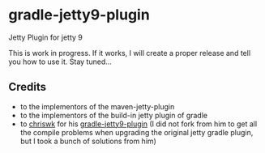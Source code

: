 gradle-jetty9-plugin
====================

Jetty Plugin for jetty 9

This is work in progress. If it works, I will create a proper release and tell you how to use it. Stay tuned...

Credits
-------
* to the implementors of the maven-jetty-plugin
* to the implementors of the build-in jetty plugin of gradle
* to [chriswk](https://github.com/chriswk) for his [gradle-jetty9-plugin](https://github.com/chriswk/gradle-jetty9-plugin)
  (I did not fork from him to get all the compile problems when upgrading the original jetty gradle plugin,
   but I took a bunch of solutions from him)

